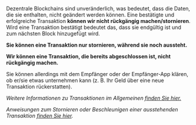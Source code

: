 Dezentrale Blockchains sind unveränderlich, was bedeutet, dass die Daten, die sie enthalten, nicht geändert werden können. Eine bestätigte und erfolgreiche Transaktion **können wir nicht rückgängig machen/stornieren**. Wird eine Transaktion bestätigt bedeutet das, dass sie endgültig ist und zum nächsten Block hinzugefügt wird.


**Sie können eine Transaktion nur stornieren, während sie noch aussteht.** 


**Wir können eine Transaktion, die bereits abgeschlossen ist, nicht rückgängig machen.**


Sie können allerdings mit dem Empfänger oder der Empfänger-App klären, ob er/sie etwas unternehmen kann (z. B. Ihr Geld über eine neue Transaktion rückerstatten).


*Weitere Informationen zu Transaktionen im Allgemeinen [finden Sie hier.](https://support.metamask.io/hc/en-us/articles/4410741657499-User-Guide-Transactions)*


*Anweisungen zum Stornieren oder Beschleunigen einer ausstehenden Transaktion [finden Sie hier](https://support.metamask.io/hc/en-us/articles/360015489251-How-to-speed-up-or-cancel-a-pending-transaction).*


 


 

